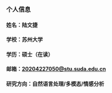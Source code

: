 ### 个人信息
#### 姓名：陆文捷
#### 学校：苏州大学
#### 学历：硕士（在读）
#### 邮箱：20204227050@stu.suda.edu.cn
#### 研究方向：自然语言处理/多模态/情感分析
